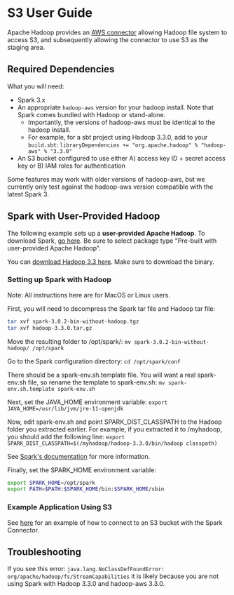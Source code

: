 # S3 User Guide

Apache Hadoop provides an [AWS connector](https://hadoop.apache.org/docs/stable/hadoop-aws/tools/hadoop-aws/index.html) allowing Hadoop file system to access S3, and subsequently allowing the connector to use S3 as the staging area.

## Required Dependencies

What you will need:
- Spark 3.x
- An appropriate `hadoop-aws` version for your hadoop install. Note that Spark comes bundled with Hadoop or stand-alone.
  - Importantly, the versions of hadoop-aws must be identical to the hadoop install.
  - For example, for a sbt project using Hadoop 3.3.0, add to your `build.sbt`:
    `libraryDependencies += "org.apache.hadoop" % "hadoop-aws" % "3.3.0"`
- An S3 bucket configured to use either A) access key ID + secret access key or B) IAM roles for authentication

Some features may work with older versions of hadoop-aws, but we currently only test against the hadoop-aws version compatible with the latest Spark 3.

## Spark with User-Provided Hadoop

The following example sets up a **user-provided Apache Hadoop**. To download Spark, [go here](https://spark.apache.org/downloads.html). Be sure to select package type "Pre-built with user-provided Apache Hadoop".

You can [download Hadoop 3.3 here](https://hadoop.apache.org/releases.html). Make sure to download the binary.

### Setting up Spark with Hadoop
Note: All instructions here are for MacOS or Linux users.

First, you will need to decompress the Spark tar file and Hadoop tar file:
```sh
tar xvf spark-3.0.2-bin-without-hadoop.tgz
tar xvf hadoop-3.3.0.tar.gz
```

Move the resulting folder to /opt/spark/:
`mv spark-3.0.2-bin-without-hadoop/ /opt/spark`

Go to the Spark configuration directory:
`cd /opt/spark/conf`

There should be a spark-env.sh.template file. You will want a real spark-env.sh file, so rename the template to spark-env.sh:
`mv spark-env.sh.template spark-env.sh`

Next, set the JAVA_HOME environment variable:
`export JAVA_HOME=/usr/lib/jvm/jre-11-openjdk`

Now, edit spark-env.sh and point SPARK_DIST_CLASSPATH to the Hadoop folder you extracted earlier. For example, if you extracted it to /myhadoop, you should add the following line:
`export SPARK_DIST_CLASSPATH=$(/myhadoop/hadoop-3.3.0/bin/hadoop classpath)`

See [Spark's documentation](http://spark.apache.org/docs/latest/hadoop-provided.html) for more information.

Finally, set the SPARK_HOME environment variable:
```sh
export SPARK_HOME=/opt/spark
export PATH=$PATH:$SPARK_HOME/bin:$SPARK_HOME/sbin
```

### Example Application Using S3

See [here](https://github.com/vertica/spark-connector/tree/main/examples) for an example of how to connect to an S3 bucket with the Spark Connector.

## Troubleshooting

If you see this error:
`java.lang.NoClassDefFoundError: org/apache/hadoop/fs/StreamCapabilities`
it is likely because you are not using Spark with Hadoop 3.3.0 and hadoop-aws 3.3.0.

